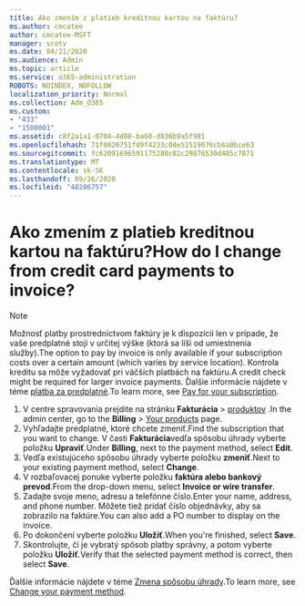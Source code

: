 ```yaml
---
title: Ako zmením z platieb kreditnou kartou na faktúru?
ms.author: cmcatee
author: cmcatee-MSFT
manager: scotv
ms.date: 04/21/2020
ms.audience: Admin
ms.topic: article
ms.service: o365-administration
ROBOTS: NOINDEX, NOFOLLOW
localization_priority: Normal
ms.collection: Adm_O365
ms.custom:
- "433"
- "1500001"
ms.assetid: c8f2a1a1-9704-4d08-ba60-d836b9a5f981
ms.openlocfilehash: 71f0026751fd9f4233c0de51519076cb6a0bce63
ms.sourcegitcommit: fc62091696591175280c02c29876530d485c7871
ms.translationtype: MT
ms.contentlocale: sk-SK
ms.lasthandoff: 09/26/2020
ms.locfileid: "48286757"
---
```

# <a name="how-do-i-change-from-credit-card-payments-to-invoice"></a><span data-ttu-id="52d0e-102">Ako zmením z platieb kreditnou kartou na faktúru?</span><span class="sxs-lookup"><span data-stu-id="52d0e-102">How do I change from credit card payments to invoice?</span></span>

> [!NOTE]
> <span data-ttu-id="52d0e-103">Možnosť platby prostredníctvom faktúry je k dispozícii len v prípade, že vaše predplatné stojí v určitej výške (ktorá sa líši od umiestnenia služby).</span><span class="sxs-lookup"><span data-stu-id="52d0e-103">The option to pay by invoice is only available if your subscription costs over a certain amount (which varies by service location).</span></span> <span data-ttu-id="52d0e-104">Kontrola kreditu sa môže vyžadovať pri väčších platbách na faktúru.</span><span class="sxs-lookup"><span data-stu-id="52d0e-104">A credit check might be required for larger invoice payments.</span></span> <span data-ttu-id="52d0e-105">Ďalšie informácie nájdete v téme [platba za predplatné](https://docs.microsoft.com/microsoft-365/commerce/billing-and-payments/pay-for-your-subscription).</span><span class="sxs-lookup"><span data-stu-id="52d0e-105">To learn more, see [Pay for your subscription](https://docs.microsoft.com/microsoft-365/commerce/billing-and-payments/pay-for-your-subscription).</span></span>

1. <span data-ttu-id="52d0e-106">V centre spravovania prejdite na stránku **Fakturácia**  >  [produktov](https://go.microsoft.com/fwlink/p/?linkid=842054) .</span><span class="sxs-lookup"><span data-stu-id="52d0e-106">In the admin center, go to the **Billing** > [Your products](https://go.microsoft.com/fwlink/p/?linkid=842054) page.</span></span>
2. <span data-ttu-id="52d0e-107">Vyhľadajte predplatné, ktoré chcete zmeniť.</span><span class="sxs-lookup"><span data-stu-id="52d0e-107">Find the subscription that you want to change.</span></span> <span data-ttu-id="52d0e-108">V časti **Fakturácia**vedľa spôsobu úhrady vyberte položku **Upraviť**.</span><span class="sxs-lookup"><span data-stu-id="52d0e-108">Under **Billing**, next to the payment method, select **Edit**.</span></span>
3. <span data-ttu-id="52d0e-109">Vedľa existujúceho spôsobu úhrady vyberte položku **zmeniť**.</span><span class="sxs-lookup"><span data-stu-id="52d0e-109">Next to your existing payment method, select **Change**.</span></span>
4. <span data-ttu-id="52d0e-110">V rozbaľovacej ponuke vyberte položku **faktúra alebo bankový prevod**.</span><span class="sxs-lookup"><span data-stu-id="52d0e-110">From the drop-down menu, select **Invoice or wire transfer**.</span></span>
5. <span data-ttu-id="52d0e-111">Zadajte svoje meno, adresu a telefónne číslo.</span><span class="sxs-lookup"><span data-stu-id="52d0e-111">Enter your name, address, and phone number.</span></span> <span data-ttu-id="52d0e-112">Môžete tiež pridať číslo objednávky, aby sa zobrazilo na faktúre.</span><span class="sxs-lookup"><span data-stu-id="52d0e-112">You can also add a PO number to display on the invoice.</span></span>
6. <span data-ttu-id="52d0e-113">Po dokončení vyberte položku **Uložiť**.</span><span class="sxs-lookup"><span data-stu-id="52d0e-113">When you're finished, select **Save**.</span></span>
7. <span data-ttu-id="52d0e-114">Skontrolujte, či je vybratý spôsob platby správny, a potom vyberte položku **Uložiť**.</span><span class="sxs-lookup"><span data-stu-id="52d0e-114">Verify that the selected payment method is correct, then select **Save**.</span></span>

<span data-ttu-id="52d0e-115">Ďalšie informácie nájdete v téme [Zmena spôsobu úhrady](https://docs.microsoft.com/microsoft-365/commerce/billing-and-payments/change-payment-method).</span><span class="sxs-lookup"><span data-stu-id="52d0e-115">To learn more, see [Change your payment method](https://docs.microsoft.com/microsoft-365/commerce/billing-and-payments/change-payment-method).</span></span>
